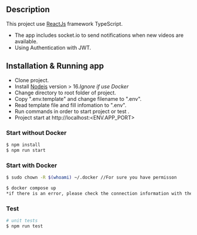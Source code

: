 
## Description

This project use [ReactJs](https://react.dev/) framework TypeScript.
- The app includes socket.io to send notifications when new videos are available.
- Using Authentication with JWT.

## Installation & Running app
- Clone project.
- Install [Nodejs](https://nodejs.org/en) version > 16.*Ignore if use Docker*
- Change directory to root folder of project.
- Copy ".env.template" and change filename to ".env".
- Read template file and fill infomation to ".env".
- Run commands in order to start project or test .
- Project start at http://localhost:<ENV.APP_PORT>

### Start without Docker
```bash
$ npm install
$ npm run start
```

### Start with Docker
```bash
$ sudo chown -R $(whoami) ~/.docker //For sure you have permisson

$ docker compose up
*if there is an error, please check the connection information with the db in the .env file*

```

### Test

```bash
# unit tests
$ npm run test
```

